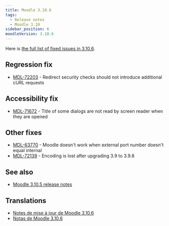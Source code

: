 ```yaml
---
title: Moodle 3.10.6
tags:
  - Release notes
  - Moodle 3.10
sidebar_position: 6
moodleVersion: 3.10.6
---
```

Here is [the full list of fixed issues in 3.10.6](https://tracker.moodle.org/secure/IssueNavigator!executeAdvanced.jspa?jqlQuery=project+%3D+mdl+AND+resolution+%3D+fixed+AND+fixVersion+in+%28%223.10.6%22%29+ORDER+BY+priority+DESC&runQuery=true&clear=true).

## Regression fix

- [MDL-72203](https://tracker.moodle.org/browse/MDL-72203) - Redirect security checks should not introduce additional cURL requests

## Accessibility fix

- [MDL-71672](https://tracker.moodle.org/browse/MDL-71672) - Title of some dialogs are not read by screen reader when they are opened

## Other fixes

- [MDL-63770](https://tracker.moodle.org/browse/MDL-63770) - Moodle doesn't work when external port number doesn't equal internal
- [MDL-72139](https://tracker.moodle.org/browse/MDL-72139) - Encoding is lost after upgrading 3.9 to 3.9.8

## See also

- [Moodle 3.10.5 release notes](/general/releases/3.10/3.10.5)

## Translations

- [Notes de mise à jour de Moodle 3.10.6](https://docs.moodle.org/fr/Notes_de_mise_à_jour_de_Moodle_3.10.6)
- [Notas de Moodle 3.10.6](https://docs.moodle.org/es/Notas_de_Moodle_3.10.6)
